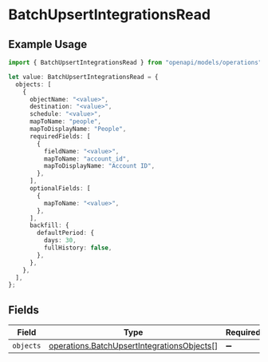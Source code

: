 # BatchUpsertIntegrationsRead

## Example Usage

```typescript
import { BatchUpsertIntegrationsRead } from "openapi/models/operations";

let value: BatchUpsertIntegrationsRead = {
  objects: [
    {
      objectName: "<value>",
      destination: "<value>",
      schedule: "<value>",
      mapToName: "people",
      mapToDisplayName: "People",
      requiredFields: [
        {
          fieldName: "<value>",
          mapToName: "account_id",
          mapToDisplayName: "Account ID",
        },
      ],
      optionalFields: [
        {
          mapToName: "<value>",
        },
      ],
      backfill: {
        defaultPeriod: {
          days: 30,
          fullHistory: false,
        },
      },
    },
  ],
};
```

## Fields

| Field                                                                                                    | Type                                                                                                     | Required                                                                                                 | Description                                                                                              |
| -------------------------------------------------------------------------------------------------------- | -------------------------------------------------------------------------------------------------------- | -------------------------------------------------------------------------------------------------------- | -------------------------------------------------------------------------------------------------------- |
| `objects`                                                                                                | [operations.BatchUpsertIntegrationsObjects](../../models/operations/batchupsertintegrationsobjects.md)[] | :heavy_minus_sign:                                                                                       | N/A                                                                                                      |